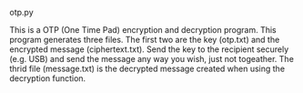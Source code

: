 otp.py

This is a OTP (One Time Pad) encryption and decryption program. This program
generates three files. The first two are the key (otp.txt) and the encrypted
message (ciphertext.txt). Send the key to the recipient securely (e.g. USB)
and send the message any way you wish, just not togeather. The thrid file
(message.txt) is the decrypted message created when using the decryption 
function.
